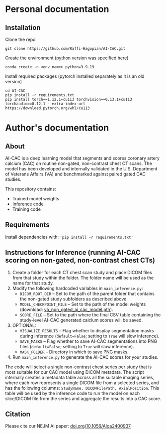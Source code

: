 # Personal documentation

## Installation
Clone the repo
```shell
git clone https://github.com/Raffi-Hagopian/AI-CAC.git
```

Create the environment (python version was specified [here](https://github.com/Raffi-Hagopian/AI-CAC/issues/3#issuecomment-2986416848))
```shell
conda create -n <env_name> python=3.9.19
```

Install required packages (pytorch installed separately as it is an old version)
```shell
cd AI-CAC
pip install -r requirements.txt
pip install torch==1.12.1+cu113 torchvision==0.13.1+cu113 torchaudio==0.12.1 --extra-index-url https://download.pytorch.org/whl/cu113
```

# Author's documentation
## About

AI-CAC is a deep learning model that segments and scores coronary artery calcium (CAC) on routine non-gated, non-contrast chest CT scans. The model has been developed and internally validated in the U.S. Department of Veterans Affairs (VA) and benchmarked against paired gated CAC studies.

This repository contains:

* Trained model weights
* Inference code
* Training code

## Requirements

Install dependencies with: `'pip install -r requirements.txt'`

## Instructions for Inference (running AI-CAC scoring on non-gated, non-contrast chest CTs)

1. Create a folder for each CT chest scan study and place DICOM files from that study within the folder. The folder name will be used as the name for that study.
2. Modify the following hardcoded variables in `main_inference.py`:
   * `DICOM_ROOT_DIR` – Set to the path of the parent folder that contains the non-gated study subfolders as described above.
   * `MODEL_CHECKPOINT_FILE` – Set to the path of the model weights (download: [va_non_gated_ai_cac_model.pth](https://github.com/Raffi-Hagopian/AI-CAC/releases/download/v1.0.0/va_non_gated_ai_cac_model.pth)).
   * `SCORE_FILE` – Set to the path where the final CSV table containing the study-level AI-CAC generated calcium scores will be saved.
3. OPTIONAL:
   * `VISUALIZE_RESULTS` – Flag whether to display segmentation masks during inference (`default=False`; setting to `True` will slow inference).
   * `SAVE_MASKS` – Flag whether to save AI-CAC segmentations into PNG files (`default=False`; setting to `True` will slow inference).
   * `MASK_FOLDER` – Directory in which to save PNG masks.
4. Run `main_inference.py` to generate the AI-CAC scores for your studies.

The code will select a single non-contrast chest series per study that is most suitable for our CAC model using DICOM metadata. The script internally creates a metadata table across all the suitable imaging series, where each row represents a single DICOM file from a selected series, and has the following columns: `StudyName, DICOMFilePath, AxialPosition`. This table will be used by the inference code to run the model on each slice/DICOM file from the series and aggregate the results into a CAC score.

## Citation

Please cite our NEJM AI paper: [doi.org/10.1056/AIoa2400937](https://doi.org/10.1056/AIoa2400937)

